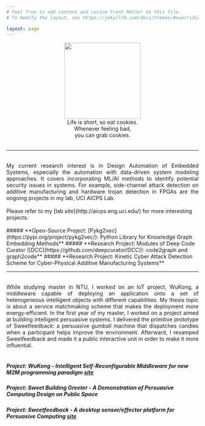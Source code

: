 ```yaml
---
# Feel free to add content and custom Front Matter to this file.
# To modify the layout, see https://jekyllrb.com/docs/themes/#overriding-theme-defaults

layout: page
---
```

<center> <img src="{{ site.url }}/assets/img/profile.jpg" style="width:200px"/></center>
<center> Life is short, so eat cookies.</center>
<center>Whenever feeling bad, <br>you can grab cookies. </center>
<br>

----

<br>
<div style="text-align: justify"> My current research interest is in Design Automation of Embedded Systems, especially the automation with data-driven system modeling approaches. It covers incorporating ML/AI methods to identify potential security issues in systems. For example, side-channel attack detection on additive manufacturing and hardware trojan detection in FPGAs are the ongoing projects in my lab, UCI AICPS Lab. </div>
<br>
Please refer to my [lab site](http://aicps.eng.uci.edu/) for more interesting projects.<br>
<br>
##### **Open-Source Project: [Pykg2vec](https://pypi.org/project/pykg2vec/): Python Library for Knowledge Graph Embedding Methods**
##### **Research Project: Modules of Deep Code Curator ([DCC](https://github.com/deepcurator/DCC)): code2graph and graph2code**
##### **Research Project: Kinetic Cyber Attack Detection Scheme for Cyber-Physical Additive Manufacturing Systems**



----
<br>
<div style="text-align: justify"> While studying master in NTU, I worked on an IoT project, WuKong, a middleware capable of deploying an application onto a set of heterogeneous intelligent objects with different capabilities. My thesis topic is about a service matchmaking scheme that makes the deployment more energy-efficient. In the first year of my master, I worked on a project aimed at building intelligent persuasive systems. I delivered the primitive prototype of Sweetfeedback: a persuasive gumball machine that dispatches candies when a participant helps improve the environment. Afterward, I revamped Sweetfeedback and made it a public interactive unit in order to make it more influential. </div>
<br>

##### **Project: WuKong - Intelligent Self-Reconfigurable Middleware for new M2M programming paradigm [site](https://newslabntu.github.io/wukong4iox/)**
##### **Project: Sweet Building Greeter - A Demonstration of Persuasive Computing Design on Public Space**
##### **Project: Sweetfeedback - A desktop sensor/effector platform for Persuasive Computing [site](http://www.sweetfeedback.com/)**
<br>


